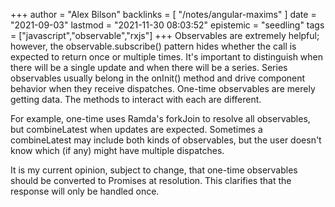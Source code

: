 +++
author = "Alex Bilson"
backlinks = [
    "/notes/angular-maxims"
]
date = "2021-09-03"
lastmod = "2021-11-30 08:03:52"
epistemic = "seedling"
tags = ["javascript","observable","rxjs"]
+++
Observables are extremely helpful; however, the observable.subscribe() pattern hides whether the call is expected to return once or multiple times. It's important to distinguish when there will be a single update and when there will be a series. Series observables usually belong in the onInit() method and drive component behavior when they receive dispatches. One-time observables are merely getting data. The methods to interact with each are different.

For example, one-time uses Ramda's forkJoin to resolve all observables, but combineLatest when updates are expected. Sometimes a combineLatest may include both kinds of observables, but the user doesn't know which (if any) might have multiple dispatches.

It is my current opinion, subject to change, that one-time observables should be converted to Promises at resolution. This clarifies that the response will only be handled once.
